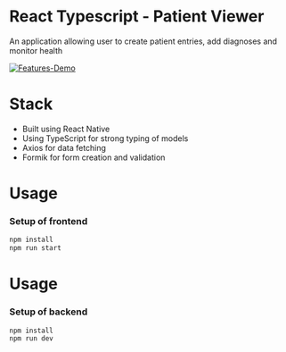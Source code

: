 # React Typescript - Patient Viewer
An application allowing user to create patient entries, add diagnoses and monitor health

[![Features-Demo](https://img.youtube.com/vi/HudTgbnnjdQ/maxresdefault.jpg)](https://youtu.be/HudTgbnnjdQ)

# Stack
- Built using React Native
- Using TypeScript for strong typing of models
- Axios for data fetching
- Formik for form creation and validation

# Usage
### Setup of frontend
```bash
npm install
npm run start
```

# Usage
### Setup of backend
```bash
npm install
npm run dev
```
